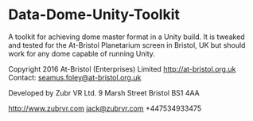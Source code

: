 # Data-Dome-Unity-Toolkit

A toolkit for achieving dome master format in a Unity build. It is tweaked and tested for the At-Bristol Planetarium screen in Bristol, UK but should work for any dome capable of running Unity. 

Copyright 2016 At-Bristol (Enterprises) Limited
http://at-bristol.org.uk
Contact: seamus.foley@at-bristol.org.uk

Developed by Zubr VR Ltd.
9 Marsh Street
Bristol
BS1 4AA

http://www.zubrvr.com 
jack@zubrvr.com	
+447534933475

